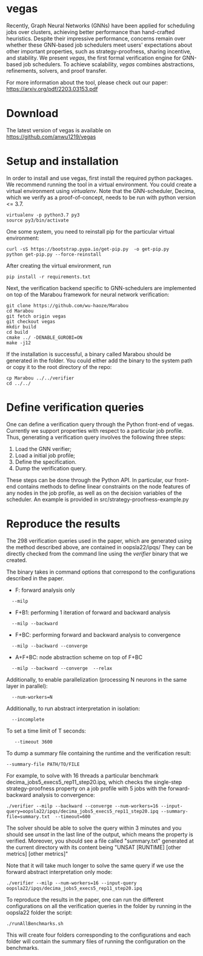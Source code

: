 # vegas
Recently, Graph Neural Networks (GNNs) have been applied for scheduling jobs
over clusters, achieving better performance than hand-crafted heuristics.
Despite their impressive performance, concerns remain over whether these
GNN-based job schedulers meet users' expectations about other important
properties, such as strategy-proofness, sharing incentive, and stability.
We present *vegas*, the first formal verification engine for GNN-based job
schedulers. To achieve scalability, *vegas* combines abstractions,
refinements, solvers, and proof transfer.

For more information about the tool, please check out our paper: https://arxiv.org/pdf/2203.03153.pdf


# Download
The latest version of vegas is available on https://github.com/anwu1219/vegas

# Setup and installation

In order to install and use vegas, first install the required python packages.
We recommend running the tool in a virtual environment. You could create a
virtual environment using *virtualenv*. Note that the GNN-scheduler, Decima,
which we verify as a proof-of-concept, needs to be run with python version <= 3.7.
```
virtualenv -p python3.7 py3
source py3/bin/activate 
```

One some system, you need to reinstall pip for the particular virtual environment:
```
curl -sS https://bootstrap.pypa.io/get-pip.py  -o get-pip.py 
python get-pip.py --force-reinstall
```

After creating the virtual environment, run
```
pip install -r requirements.txt
```

Next, the verification backend specific to GNN-schedulers are
implemented on top of the Marabou framework for neural network verification:
```
git clone https://github.com/wu-haoze/Marabou
cd Marabou
git fetch origin vegas
git checkout vegas
mkdir build
cd build
cmake ../ -DENABLE_GUROBI=ON
make -j12
```

If the installation is successful, a binary called Marabou should be generated
in the folder. You could either add the binary to the system path or copy it to
the root directory of the repo:

```
cp Marabou ../../verifier
cd ../../
```

# Define verification queries

One can define a verification query through the Python front-end of vegas.
Currently we support properties with respect to a particular job profile.
Thus, generating a verification query involves the following three steps:
1. Load the GNN verifier;
2. Load a initial job profile;
3. Define the specification.
4. Dump the verification query.

These steps can be done through the Python API. In particular, our front-end
contains methods to define linear constraints on the node features of any
nodes in the job profile, as well as on the decision variables of the scheduler.
An example is provided in src/strategy-proofness-example.py

# Reproduce the results

The 298 verification queries used in the paper,
which are generated using the method described above, are contained
in oopsla22/ipqs/ They can be directly checked from the command line
using the *verifier* binary that we created. 

The binary takes in command options that correspond to the configurations described in the paper.
- F: forward analysis only
```
  --milp
```
- F+B1: performing 1 iteration of forward and backward analysis
```
  --milp --backward
```
- F+BC: performing forward and backward analysis to convergence
```
  --milp --backward --converge
```
- A+F+BC: node abstraction scheme on top of F+BC
```
  --milp --backward --converge  --relax
```

Additionally, to enable parallelization (processing N neurons in the same layer in parallel):
```
  --num-workers=N
```

Additionally, to run abstract interpretation in isolation:
```
  --incomplete
```


To set a time limit of T seconds:
```
   --timeout 3600
```

To dump a summary file containing the runtime and the verification result:
```
--summary-file PATH/TO/FILE
```


For example, to solve with 16 threads a particular benchmark decima_jobs5_execs5_rep11_step20.ipq,
which checks the single-step strategy-proofness property on a job profile with
5 jobs with the forward-backward analysis to convergence:
```
./verifier --milp --backward --converge --num-workers=16 --input-query=oopsla22/ipqs/decima_jobs5_execs5_rep11_step20.ipq --summary-file=summary.txt  --timeout=600

```

The solver should be able to solve the query within 3 minutes and you should
 see *unsat* in the last line of the output, which means the property is verified.
Moreover, you should see a file called "summary.txt" generated at the current directory
with its content being
"UNSAT [RUNTIME] [other metrics] [other metrics]" 

Note that it will take much longer to solve the same query if we use the
forward abstract interpretation only mode:
```
./verifier --milp --num-workers=16 --input-query oopsla22/ipqs/decima_jobs5_execs5_rep11_step20.ipq

```

To reproduce the results in the paper, one can run the different configurations
on all the verification queries in the folder by running in the oopsla22 folder the script:
```
./runAllBenchmarks.sh
```

This will create four folders corresponding to the configurations and each folder
will contain the summary files of running the configuration on the benchmarks.
